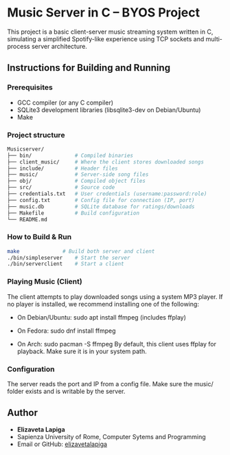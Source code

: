# Music Server in C – BYOS Project

This project is a basic client-server music streaming system written in C, simulating a simplified Spotify-like experience using TCP sockets and multi-process server architecture.


## Instructions for Building and Running

### Prerequisites
- GCC compiler (or any C compiler)
- SQLite3 development libraries (libsqlite3-dev on Debian/Ubuntu)
- Make

### Project structure
```bash
Musicserver/
├── bin/              # Compiled binaries
├── client_music/     # Where the client stores downloaded songs
├── include/          # Header files
├── music/            # Server-side song files
├── obj/              # Compiled object files
├── src/              # Source code
├── credentials.txt   # User credentials (username:password:role)
├── config.txt        # Config file for connection (IP, port)
├── music.db          # SQLite database for ratings/downloads
├── Makefile          # Build configuration
└── README.md
```

### How to Build & Run

```bash
make              # Build both server and client
./bin/simpleserver    # Start the server
./bin/serverclient    # Start a client 
```

### Playing Music (Client)
The client attempts to play downloaded songs using a system MP3 player.
If no player is installed, we recommend installing one of the following:
- On Debian/Ubuntu: sudo apt install ffmpeg (includes ffplay)

- On Fedora: sudo dnf install ffmpeg

- On Arch: sudo pacman -S ffmpeg
By default, this client uses ffplay for playback. Make sure it is in your system path.

### Configuration
The server reads the port and IP from a config file.
Make sure the music/ folder exists and is writable by the server.


## Author

- **Elizaveta Lapiga**  
- Sapienza University of Rome, Computer Sytems and Programming  
- Email or GitHub: [elizavetalapiga](https://github.com/elizavetalapiga)
